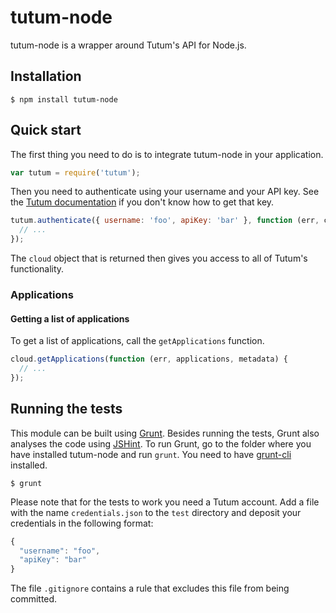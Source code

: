 # tutum-node

tutum-node is a wrapper around Tutum's API for Node.js.

## Installation

    $ npm install tutum-node

## Quick start

The first thing you need to do is to integrate tutum-node in your application.

```javascript
var tutum = require('tutum');
```

Then you need to authenticate using your username and your API key. See the [Tutum documentation](http://docs.tutum.co/) if you don't know how to get that key.

```javascript
tutum.authenticate({ username: 'foo', apiKey: 'bar' }, function (err, cloud) {
  // ...
});
```

The `cloud` object that is returned then gives you access to all of Tutum's functionality.

### Applications

#### Getting a list of applications

To get a list of applications, call the `getApplications` function.

```javascript
cloud.getApplications(function (err, applications, metadata) {
  // ...
});
```

## Running the tests

This module can be built using [Grunt](http://gruntjs.com/). Besides running the tests, Grunt also analyses the code using [JSHint](http://jshint.com/). To run Grunt, go to the folder where you have installed tutum-node and run `grunt`. You need to have [grunt-cli](https://github.com/gruntjs/grunt-cli) installed.

    $ grunt

Please note that for the tests to work you need a Tutum account. Add a file with the name `credentials.json` to the `test` directory and deposit your credentials in the following format:

```javascript
{
  "username": "foo",
  "apiKey": "bar"
}
```

The file `.gitignore` contains a rule that excludes this file from being committed.
